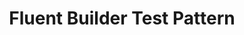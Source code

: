 ---
layout: tag-list
type: tag
title: Fluent Builder Test Pattern
slug: fluentbuilder
category: unittest
sidebar: false
description: >
   Fluent Builder Test Pattern is pattern to create build objects easly in tests.
---